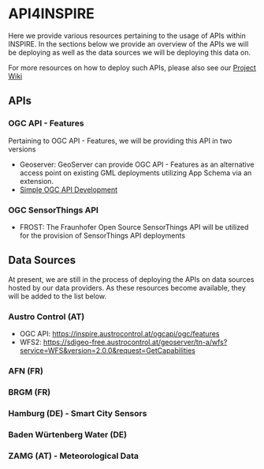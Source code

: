 # API4INSPIRE
Here we provide various resources pertaining to the usage of APIs within INSPIRE. In the sections below we provide an overview of the APIs we will be deploying as well as the data sources we will be deploying this data on.

For more resources on how to deploy such APIs, please also see our [Project Wiki](https://github.com/DataCoveEU/API4INSPIRE/wiki)

## APIs

### OGC API - Features
Pertaining to OGC API - Features, we will be providing this API in two versions

* Geoserver: GeoServer can provide OGC API - Features as an alternative access point on existing GML deployments utilizing App Schema via an extension. 
* [Simple OGC API Development](./OGCAPISimple/docs/SimpleOGCAPI_Development.md)

### OGC SensorThings API
* FROST: The Fraunhofer Open Source SensorThings API will be utilized for the provision of SensorThings API deployments

## Data Sources
At present, we are still in the process of deploying the APIs on data sources hosted by our data providers. As these resources become available, they will be added to the list below.

### Austro Control (AT)

* OGC API: https://inspire.austrocontrol.at/ogcapi/ogc/features
* WFS2: https://sdigeo-free.austrocontrol.at/geoserver/tn-a/wfs?service=WFS&version=2.0.0&request=GetCapabilities

### AFN (FR)

### BRGM (FR)

### Hamburg (DE) - Smart City Sensors

### Baden Würtenberg Water (DE)

### ZAMG (AT) - Meteorological Data
